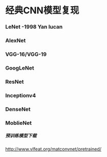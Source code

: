 # 经典CNN模型复现

### LeNet -1998 Yan lucan

### AlexNet

### VGG-16/VGG-19

### GoogLeNet

### ResNet

### Inceptionv4

### DenseNet

### MoblieNet


##### 预训练模型下载
http://www.vlfeat.org/matconvnet/pretrained/